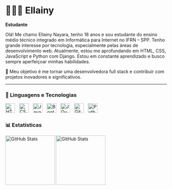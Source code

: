 # 👩🏻‍💻 Ellainy

**Estudante**

Olá! Me chamo Ellainy Nayara, tenho 18 anos e sou estudante do ensino médio técnico integrado em Informática para Internet no IFRN – SPP. Tenho grande interesse por tecnologia, especialmente pelas áreas de desenvolvimento web. Atualmente, estou me aprofundando em HTML, CSS, JavaScript e Python com Django. Estou em constante aprendizado e busco sempre aperfeiçoar minhas habilidades.

🚀 Meu objetivo é me tornar uma desenvolvedora full stack e contribuir com projetos inovadores e significativos.

---

### 🤖 Linguagens e Tecnologias

<img 
    align="left" 
    alt="HTML"
    title="HTML" 
    width="30px" 
    style="padding-right: 10px;" 
    src="https://cdn.jsdelivr.net/gh/devicons/devicon@latest/icons/html5/html5-original.svg" 
/>
<img 
    align="left" 
    alt="CSS" 
    title="CSS"
    width="30px" 
    style="padding-right: 10px;" 
    src="https://cdn.jsdelivr.net/gh/devicons/devicon@latest/icons/css3/css3-original.svg" 
/>
<img 
    align="left" 
    alt="JavaScript" 
    title="JavaScript"
    width="30px" 
    style="padding-right: 10px;" 
    src="https://cdn.jsdelivr.net/gh/devicons/devicon@latest/icons/javascript/javascript-original.svg" 
/>

<img 
    align="left" 
    alt="Bootstrap"
    title="Bootstrap" 
    width="30px" 
    style="padding-right: 10px;" 
    src="https://cdn.jsdelivr.net/gh/devicons/devicon@latest/icons/bootstrap/bootstrap-original.svg" 
/>

<img 
    align="left" 
    alt="JQuery" 
    title="JQuery"
    width="30px" 
    style="padding-right: 10px;" 
    src="https://cdn.jsdelivr.net/gh/devicons/devicon@latest/icons/jquery/jquery-original.svg" 
/>
<img 
    align="left" 
    alt="Git" 
    title="Git"
    width="30px" 
    style="padding-right: 10px;" 
    src="https://cdn.jsdelivr.net/gh/devicons/devicon@latest/icons/git/git-original.svg" 
/>
<img 
    align="left" 
    alt="Python" 
    title="Python"
    width="30px" 
    style="padding-right: 10px;" 
    src="https://cdn.jsdelivr.net/gh/devicons/devicon@latest/icons/python/python-original.svg" 
/>

<br/>
<br/>

### 📊 Estatísticas

<p>
  <img 
    align="left" 
    alt="GitHub Stats" 
    height="155" 
    src="https://github-readme-stats.vercel.app/api?username=Ellainy&show_icons=true&theme=tokyonight&include_all_commits=true&locale=pt-br" 
  />
</p>

<p>
<img 
      align="left" 
      alt="GitHub Stats" 
      height="155" 
      src="https://github-readme-stats.vercel.app/api/top-langs/?username=Ellainy&theme=tokyonight&layout=compact&custom_title=Tecnologias&langs_count=9" 
  />

</p>
